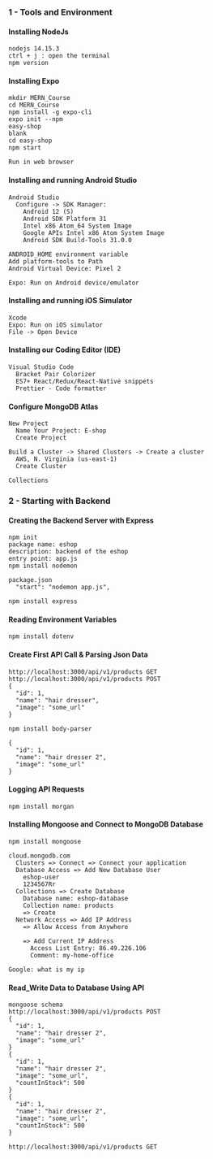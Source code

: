 ### 1 - Tools and Environment

#### Installing NodeJs
```
nodejs 14.15.3
ctrl + j : open the terminal
npm version
```

#### Installing Expo
```
mkdir MERN_Course
cd MERN_Course
npm install -g expo-cli
expo init --npm
easy-shop
blank
cd easy-shop
npm start

Run in web browser
```

#### Installing and running Android Studio
```
Android Studio
  Configure -> SDK Manager:
    Android 12 (S)
    Android SDK Platform 31
    Intel x86 Atom_64 System Image
    Google APIs Intel x86 Atom System Image
    Android SDK Build-Tools 31.0.0

ANDROID_HOME environment variable
Add platform-tools to Path
Android Virtual Device: Pixel 2

Expo: Run on Android device/emulator
```

#### Installing and running iOS Simulator
```
Xcode
Expo: Run on iOS simulator
File -> Open Device
```

#### Installing our Coding Editor (IDE)
```
Visual Studio Code
  Bracket Pair Colorizer
  ES7+ React/Redux/React-Native snippets
  Prettier - Code formatter
```

#### Configure MongoDB Atlas
```
New Project
  Name Your Project: E-shop
  Create Project

Build a Cluster -> Shared Clusters -> Create a cluster
  AWS, N. Virginia (us-east-1)
  Create Cluster

Collections
```

### 2 - Starting with Backend

#### Creating the Backend Server with Express
```
npm init
package name: eshop
description: backend of the eshop
entry point: app.js
npm install nodemon

package.json
  "start": "nodemon app.js",

npm install express
```

#### Reading Environment Variables
```
npm install dotenv
```

#### Create First API Call & Parsing Json Data
```
http://localhost:3000/api/v1/products GET
http://localhost:3000/api/v1/products POST
{
  "id": 1,
  "name": "hair dresser",
  "image": "some_url"
}

npm install body-parser

{
  "id": 1,
  "name": "hair dresser 2",
  "image": "some_url"
}
```

#### Logging API Requests
```
npm install morgan
```

#### Installing Mongoose and Connect to MongoDB Database
```
npm install mongoose

cloud.mongodb.com
  Clusters => Connect => Connect your application
  Database Access => Add New Database User
    eshop-user
    1234567Rr
  Collections => Create Database
    Database name: eshop-database
    Collection name: products
    => Create
  Network Access => Add IP Address 
    => Allow Access from Anywhere 

    => Add Current IP Address
      Access List Entry: 86.49.226.106
      Comment: my-home-office

Google: what is my ip
```

#### Read_Write Data to Database Using API
```
mongoose schema
http://localhost:3000/api/v1/products POST
{
  "id": 1,
  "name": "hair dresser 2",
  "image": "some_url"
}
{
  "id": 1,
  "name": "hair dresser 2",
  "image": "some_url",
  "countInStock": 500
}
{
  "id": 1,
  "name": "hair dresser 2",
  "image": "some_url",
  "countInStock": 500
}

http://localhost:3000/api/v1/products GET
```
